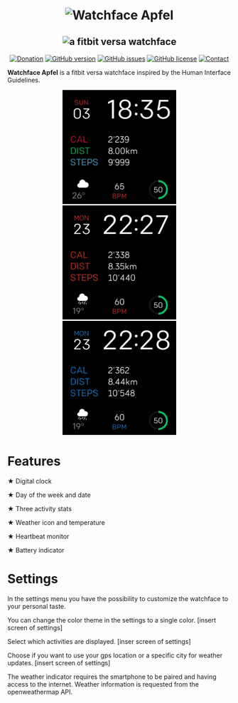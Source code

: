 <h1 align="center">
  <img src="images/nerd-fonts-logo.svg" alt="Watchface Apfel" />
</h1>
<h2 align="center">
  <img alt="a fitbit versa watchface" src="images/project-subtitle-phrase.svg">
</h2>

<div align="center">


[![Donation](https://img.shields.io/badge/DONATE-%E2%9D%A4%EF%B8%8F-red.svg?style=for-the-badge)](https://paypal.me/sw1ftcode)
[![GitHub version](https://img.shields.io/badge/VERSION-1.0.0-blue.svg?style=for-the-badge)](https://github.com/sw1ft-code/fitbit-versa-apfel/releases)
[![GitHub issues](https://img.shields.io/github/issues/sw1ft-code/fitbit-versa-apfel.svg?style=for-the-badge)](https://github.com/sw1ft-code/fitbit-versa-apfel/issues)
[![GitHub license](https://img.shields.io/github/license/sw1ft-code/fitbit-versa-apfel.svg?style=for-the-badge)](https://github.com/sw1ft-code/fitbit-versa-apfel/blob/master/LICENSE)
[![Contact](https://img.shields.io/badge/CONTACT-%F0%9F%93%A7-yellow.svg?style=for-the-badge)](mailto:sw1ft-code@outlook.com?subject=Fitbit%20Versa%20Apfel&body=)

</div>


**Watchface Apfel** is a fitbit versa watchface inspired by the Human Interface Guidelines.
<p align="center">
  <img src="screenshots/screenshot_default.png" width="256" height="256" title="Screenshot Default">
  <img src="screenshots/screenshot_red.png" width="256" height="256" title="Screenshot Red">
  <img src="screenshots/screenshot_blue.png" width="256" height="256" title="Screenshot Blue">
</p>


# Features

★ Digital clock

★ Day of the week and date

★ Three activity stats

★ Weather icon and temperature

★ Heartbeat monitor

★ Battery indicator

# Settings

In the settings menu you have the possibility to customize the watchface to your personal taste.

You can change the color theme in the settings to a single color.
[insert screen of settings]

Select which activities are displayed.
[inser screen of settings]

Choose if you want to use your gps location or a specific city for weather updates.
[insert screen of settings]

The weather indicator requires the smartphone to be paired and having access to the internet.
Weather information is requested from the openweathermap API.

#
